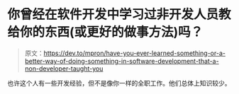 # 你曾经在软件开发中学习过非开发人员教给你的东西(或更好的做事方法)吗？

> 原文：<https://dev.to/mpron/have-you-ever-learned-something-or-a-better-way-of-doing-something-in-software-development-that-a-non-developer-taught-you>

也许这个人有一些开发经验，但不是像你一样的全职工作。他们总体上知识较少。